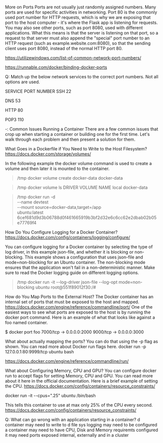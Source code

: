 More on Ports
Ports are not usually just randomly assigned numbers. Many ports are used for specific activities in networking. Port 80 is the commonly used port number for HTTP requests, which is why we are exposing that port to the host computer - it's where the Flask app is listening for requests. You may also see other ports, such as port 8080, used with different applications. What this means is that the server is listening on that port, so a request to that server must also append the "special" port number to an HTTP request (such as example.website.com:8080), so that the sending client uses port 8080, instead of the normal HTTP port 80.

https://utilizewindows.com/list-of-common-network-port-numbers/

https://runnable.com/docker/binding-docker-ports

Q: Match up the below network services to the correct port numbers. Not all options are used.

SERVICE                 PORT NUMBER
SSH                     22             

DNS                     53

HTTP                    80

POP3                    110

-: Common Issues Running a Container
There are a few common issues that crop up when starting a container or building one for the first time. Let's walk through each problem and then present a solution for them.

What Goes in a Dockerfile if You Need to Write to the Host Filesystem?
https://docs.docker.com/storage/volumes/

In the following example the docker volume command is used to create a volume and then later it is mounted to the container.

>  /tmp docker volume create docker-data
docker-data

>  /tmp docker volume ls
DRIVER              VOLUME NAME
local               docker-data

>  /tmp docker run -d \
  --name devtest \
  --mount source=docker-data,target=/app \
  ubuntu:latest
6cef681d9d3b06788d0f461665919b3bf2d32e6c6cc62e2dbab02b05e77769f4

How Do You Configure Logging for a Docker Container?
https://docs.docker.com/config/containers/logging/configure/

You can configure logging for a Docker container by selecting the type of log driver, in this example json-file, and whether it is blocking or non-blocking. This example shows a configuration that uses json-file and mode=non-blocking for an Ubuntu container. The non-blocking mode ensures that the application won't fail in a non-deterministic manner. Make sure to read the Docker logging guide on different logging options.

>  /tmp docker run -it --log-driver json-file --log-opt mode=non-blocking ubuntu 
root@551f89012f30:/#

How do You Map Ports to the External Host?
The Docker container has an internal set of ports that must be exposed to the host and mapped. 
https://docs.docker.com/engine/reference/commandline/port/
One of the easiest ways to see what ports are exposed to the host is by running the docker port <container name> command. Here is an example of what that looks like against a foo named container.

$ docker port foo
7000/tcp -> 0.0.0.0:2000
9000/tcp -> 0.0.0.0:3000

What about actually mapping the ports? You can do that using the -p flag as shown. You can read more about Docker run flags here.
docker run -p 127.0.0.1:80:9999/tcp ubuntu bash

https://docs.docker.com/engine/reference/commandline/run/

What about Configuring Memory, CPU and GPU?
You can configure docker run to accept flags for setting Memory, CPU and GPU. You can read more about it here in the official documentation. Here is a brief example of setting the CPU.
https://docs.docker.com/config/containers/resource_constraints/

docker run -it --cpus=".25" ubuntu /bin/bash

This tells this container to use at max only 25% of the CPU every second.
https://docs.docker.com/config/containers/resource_constraints/

Q: What can go wrong with an application starting in a container?
d container may need to write to d file sys
logging may need to be configured
a container may need to have CPU, Disk and Memory requiremts configured
it may need ports exposed internal, externally and in a cluster




